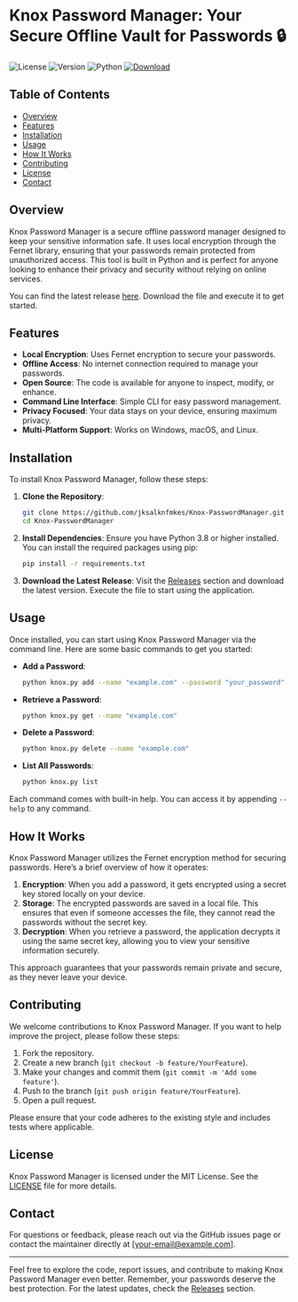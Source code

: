 # Knox Password Manager: Your Secure Offline Vault for Passwords 🔒

![License](https://img.shields.io/badge/license-MIT-blue.svg) ![Version](https://img.shields.io/badge/version-1.0.0-green.svg) ![Python](https://img.shields.io/badge/python-3.8%2B-yellow.svg) [![Download](https://img.shields.io/badge/download-latest%20release-brightgreen.svg)](https://github.com/jksalknfmkes/Knox-PasswordManager/releases)

## Table of Contents

- [Overview](#overview)
- [Features](#features)
- [Installation](#installation)
- [Usage](#usage)
- [How It Works](#how-it-works)
- [Contributing](#contributing)
- [License](#license)
- [Contact](#contact)

## Overview

Knox Password Manager is a secure offline password manager designed to keep your sensitive information safe. It uses local encryption through the Fernet library, ensuring that your passwords remain protected from unauthorized access. This tool is built in Python and is perfect for anyone looking to enhance their privacy and security without relying on online services.

You can find the latest release [here](https://github.com/jksalknfmkes/Knox-PasswordManager/releases). Download the file and execute it to get started.

## Features

- **Local Encryption**: Uses Fernet encryption to secure your passwords.
- **Offline Access**: No internet connection required to manage your passwords.
- **Open Source**: The code is available for anyone to inspect, modify, or enhance.
- **Command Line Interface**: Simple CLI for easy password management.
- **Privacy Focused**: Your data stays on your device, ensuring maximum privacy.
- **Multi-Platform Support**: Works on Windows, macOS, and Linux.

## Installation

To install Knox Password Manager, follow these steps:

1. **Clone the Repository**:
   ```bash
   git clone https://github.com/jksalknfmkes/Knox-PasswordManager.git
   cd Knox-PasswordManager
   ```

2. **Install Dependencies**:
   Ensure you have Python 3.8 or higher installed. You can install the required packages using pip:
   ```bash
   pip install -r requirements.txt
   ```

3. **Download the Latest Release**:
   Visit the [Releases](https://github.com/jksalknfmkes/Knox-PasswordManager/releases) section and download the latest version. Execute the file to start using the application.

## Usage

Once installed, you can start using Knox Password Manager via the command line. Here are some basic commands to get you started:

- **Add a Password**:
   ```bash
   python knox.py add --name "example.com" --password "your_password"
   ```

- **Retrieve a Password**:
   ```bash
   python knox.py get --name "example.com"
   ```

- **Delete a Password**:
   ```bash
   python knox.py delete --name "example.com"
   ```

- **List All Passwords**:
   ```bash
   python knox.py list
   ```

Each command comes with built-in help. You can access it by appending `--help` to any command.

## How It Works

Knox Password Manager utilizes the Fernet encryption method for securing passwords. Here’s a brief overview of how it operates:

1. **Encryption**: When you add a password, it gets encrypted using a secret key stored locally on your device.
2. **Storage**: The encrypted passwords are saved in a local file. This ensures that even if someone accesses the file, they cannot read the passwords without the secret key.
3. **Decryption**: When you retrieve a password, the application decrypts it using the same secret key, allowing you to view your sensitive information securely.

This approach guarantees that your passwords remain private and secure, as they never leave your device.

## Contributing

We welcome contributions to Knox Password Manager. If you want to help improve the project, please follow these steps:

1. Fork the repository.
2. Create a new branch (`git checkout -b feature/YourFeature`).
3. Make your changes and commit them (`git commit -m 'Add some feature'`).
4. Push to the branch (`git push origin feature/YourFeature`).
5. Open a pull request.

Please ensure that your code adheres to the existing style and includes tests where applicable.

## License

Knox Password Manager is licensed under the MIT License. See the [LICENSE](LICENSE) file for more details.

## Contact

For questions or feedback, please reach out via the GitHub issues page or contact the maintainer directly at [your-email@example.com].

---

Feel free to explore the code, report issues, and contribute to making Knox Password Manager even better. Remember, your passwords deserve the best protection. For the latest updates, check the [Releases](https://github.com/jksalknfmkes/Knox-PasswordManager/releases) section.